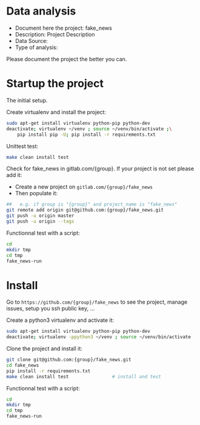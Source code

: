 # Data analysis
- Document here the project: fake_news
- Description: Project Description
- Data Source:
- Type of analysis:

Please document the project the better you can.

# Startup the project

The initial setup.

Create virtualenv and install the project:
```bash
sudo apt-get install virtualenv python-pip python-dev
deactivate; virtualenv ~/venv ; source ~/venv/bin/activate ;\
    pip install pip -U; pip install -r requirements.txt
```

Unittest test:
```bash
make clean install test
```

Check for fake_news in gitlab.com/{group}.
If your project is not set please add it:

- Create a new project on `gitlab.com/{group}/fake_news`
- Then populate it:

```bash
##   e.g. if group is "{group}" and project_name is "fake_news"
git remote add origin git@github.com:{group}/fake_news.git
git push -u origin master
git push -u origin --tags
```

Functionnal test with a script:

```bash
cd
mkdir tmp
cd tmp
fake_news-run
```

# Install

Go to `https://github.com/{group}/fake_news` to see the project, manage issues,
setup you ssh public key, ...

Create a python3 virtualenv and activate it:

```bash
sudo apt-get install virtualenv python-pip python-dev
deactivate; virtualenv -ppython3 ~/venv ; source ~/venv/bin/activate
```

Clone the project and install it:

```bash
git clone git@github.com:{group}/fake_news.git
cd fake_news
pip install -r requirements.txt
make clean install test                # install and test
```
Functionnal test with a script:

```bash
cd
mkdir tmp
cd tmp
fake_news-run
```
